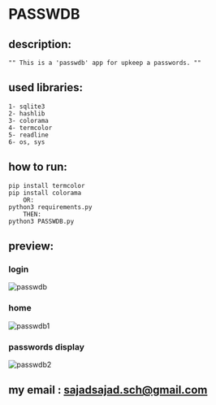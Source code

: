 # PASSWDB


## description:
	"" This is a 'passwdb' app for upkeep a passwords. ""

## used libraries:

	1- sqlite3
	2- hashlib
	3- colorama
	4- termcolor
	5- readline
	6- os, sys
	
## how to run:

	pip install termcolor
	pip install colorama
		OR:
	python3 requirements.py
		THEN:
	python3 PASSWDB.py
## preview:	

### login
![passwdb](https://user-images.githubusercontent.com/71703544/124815805-b2be2a80-df35-11eb-94ad-ace9faacfea2.png)

### home
![passwdb1](https://user-images.githubusercontent.com/71703544/124817348-ad61df80-df37-11eb-9ab6-f1c61049d742.png)

### passwords display
![passwdb2](https://user-images.githubusercontent.com/71703544/124817240-80adc800-df37-11eb-9964-66e372f223f0.png)

## my email : sajadsajad.sch@gmail.com
